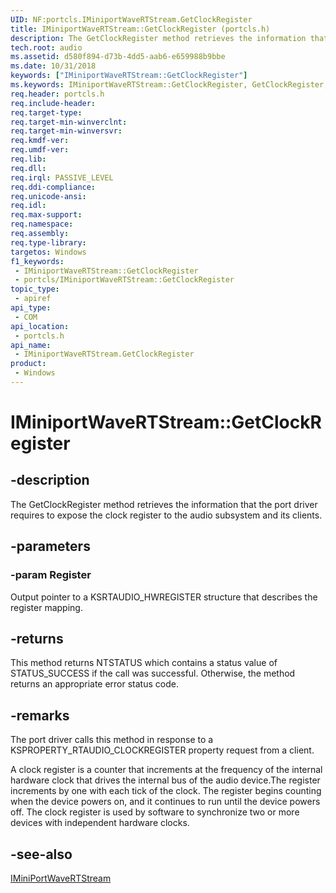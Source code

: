 ```yaml
---
UID: NF:portcls.IMiniportWaveRTStream.GetClockRegister
title: IMiniportWaveRTStream::GetClockRegister (portcls.h)
description: The GetClockRegister method retrieves the information that the port driver requires to expose the clock register to the audio subsystem and its clients.
tech.root: audio
ms.assetid: d580f894-d73b-4dd5-aab6-e659988b9bbe
ms.date: 10/31/2018
keywords: ["IMiniportWaveRTStream::GetClockRegister"]
ms.keywords: IMiniportWaveRTStream::GetClockRegister, GetClockRegister, IMiniportWaveRTStream.GetClockRegister, IMiniportWaveRTStream::GetClockRegister, IMiniportWaveRTStream.GetClockRegister
req.header: portcls.h
req.include-header: 
req.target-type: 
req.target-min-winverclnt: 
req.target-min-winversvr: 
req.kmdf-ver: 
req.umdf-ver: 
req.lib: 
req.dll: 
req.irql: PASSIVE_LEVEL
req.ddi-compliance: 
req.unicode-ansi: 
req.idl: 
req.max-support: 
req.namespace: 
req.assembly: 
req.type-library: 
targetos: Windows
f1_keywords:
 - IMiniportWaveRTStream::GetClockRegister
 - portcls/IMiniportWaveRTStream::GetClockRegister
topic_type:
 - apiref
api_type:
 - COM
api_location:
 - portcls.h
api_name:
 - IMiniportWaveRTStream.GetClockRegister
product:
 - Windows
---
```


# IMiniportWaveRTStream::GetClockRegister


## -description

The GetClockRegister method retrieves the information that the port driver requires to expose the clock register to the audio subsystem and its clients.

## -parameters

### -param Register

Output pointer to a KSRTAUDIO_HWREGISTER structure that describes the register mapping.

## -returns

This method returns NTSTATUS which contains a status value of STATUS_SUCCESS if the call was successful. Otherwise, the method returns an appropriate error status code.

## -remarks

The port driver calls this method in response to a KSPROPERTY_RTAUDIO_CLOCKREGISTER property request from a client.

A clock register is a counter that increments at the frequency of the internal hardware clock that drives the internal bus of the audio device.The register increments by one with each tick of the clock. The register begins counting when the device powers on, and it continues to run until the device powers off. The clock register is used by software to synchronize two or more devices with independent hardware clocks.

## -see-also

[IMiniPortWaveRTStream](nn-portcls-iminiportwavertstream.md)

